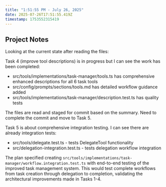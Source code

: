 ```yaml
---
title: "1:51:55 PM - July 26, 2025"
date: 2025-07-26T17:51:55.419Z
timestamp: 1753552315419
---
```


## Project Notes

Looking at the current state after reading the files:

Task 4 (improve tool descriptions) is in progress but I can see the work has been completed:
- src/tools/implementations/task-manager/tools.ts has comprehensive enhanced descriptions for all 6 task tools
- src/config/prompts/sections/tools.md has detailed workflow guidance added
- src/tools/implementations/task-manager/description.test.ts has quality tests

The files are read and staged for commit based on the summary. Need to complete the commit and move to Task 5.

Task 5 is about comprehensive integration testing. I can see there are already integration tests:
- src/tools/delegate.test.ts - tests DelegateTool functionality
- src/delegation-integration.test.ts - tests delegation workflow integration

The plan specified creating `src/tools/implementations/task-manager/workflow.integration.test.ts` with end-to-end testing of the improved task management system. This would test complete workflows from task creation through delegation to completion, validating the architectural improvements made in Tasks 1-4.
